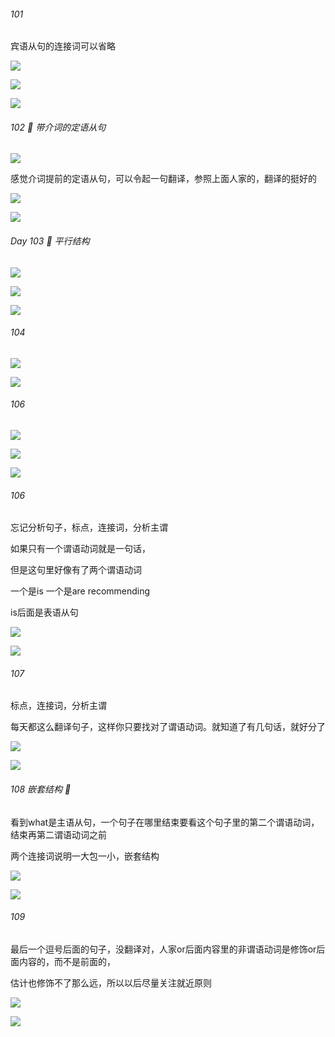###### 101

宾语从句的连接词可以省略

![](/Users/yuebinghui/Documents/program/github/note/images/image-20231226200355925.png)

![](/Users/yuebinghui/Documents/program/github/note/images/image-20231226200401457.png)

![](/Users/yuebinghui/Documents/program/github/note/images/image-20231226200407151.png)

###### 102 🌟 带介词的定语从句



![](/Users/yuebinghui/Documents/program/github/note/images/image-20231228111408113.png)

感觉介词提前的定语从句，可以令起一句翻译，参照上面人家的，翻译的挺好的

![](/Users/yuebinghui/Documents/program/github/note/images/image-20231228111856642.png)

![](/Users/yuebinghui/Documents/program/github/note/images/image-20231228111956790.png)

###### Day 103 🌟  平行结构

![](/Users/yuebinghui/Documents/program/github/note/images/image-20231229121234146.png)

![](/Users/yuebinghui/Documents/program/github/note/images/image-20231229121311093.png)

![](/Users/yuebinghui/Documents/program/github/note/images/image-20231229121328340.png)

###### 104

![](/Users/yuebinghui/Documents/program/github/note/images/image-20231230114718454.png)

![](/Users/yuebinghui/Documents/program/github/note/images/image-20231230114739795.png)

###### 106

![](/Users/yuebinghui/Documents/program/github/note/images/image-20231231120206093.png)

![](/Users/yuebinghui/Documents/program/github/note/images/image-20231231120212345.png)

![](/Users/yuebinghui/Documents/program/github/note/images/image-20231231120234582.png)

###### 106

忘记分析句子，标点，连接词，分析主谓

如果只有一个谓语动词就是一句话，

但是这句里好像有了两个谓语动词

一个是is 一个是are recommending

is后面是表语从句

![](/Users/yuebinghui/Documents/program/github/note/images/image-20240101115110881.png)

![](/Users/yuebinghui/Documents/program/github/note/images/image-20240101115135163.png)

###### 107

标点，连接词，分析主谓

每天都这么翻译句子，这样你只要找对了谓语动词。就知道了有几句话，就好分了

![](/Users/yuebinghui/Documents/program/github/note/images/image-20240102112847392.png)

![](/Users/yuebinghui/Documents/program/github/note/images/image-20240102112953075.png)

###### 108 嵌套结构 🌟

看到what是主语从句，一个句子在哪里结束要看这个句子里的第二个谓语动词，结束再第二谓语动词之前

两个连接词说明一大包一小，嵌套结构

![](/Users/yuebinghui/Documents/program/github/note/images/image-20240103111906303.png)

![](/Users/yuebinghui/Documents/program/github/note/images/image-20240103111933636.png)

###### 109

最后一个逗号后面的句子，没翻译对，人家or后面内容里的非谓语动词是修饰or后面内容的，而不是前面的，

估计也修饰不了那么远，所以以后尽量关注就近原则

![](/Users/yuebinghui/Documents/program/github/note/images/image-20240104110751810.png)

![](/Users/yuebinghui/Documents/program/github/note/images/image-20240104111100915.png)
